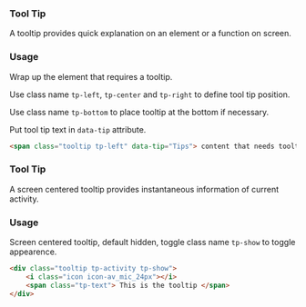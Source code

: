 ### Tool Tip
A tooltip provides quick explanation on an element or a function on screen.

### Usage
Wrap up the element that requires a tooltip.

Use class name `tp-left`, `tp-center` and `tp-right` to define tool tip position.

Use class name `tp-bottom` to place tooltip at the bottom if necessary.

Put tool tip text in `data-tip` attribute.


```html
<span class="tooltip tp-left" data-tip="Tips"> content that needs tooltip </span>
```

### Tool Tip
A screen centered tooltip provides instantaneous information of current activity.

### Usage

Screen centered tooltip, default hidden, toggle class name `tp-show` to toggle appearence.

```html
<div class="tooltip tp-activity tp-show">
    <i class="icon icon-av_mic_24px"></i>
    <span class="tp-text"> This is the tooltip </span>
</div>
```
